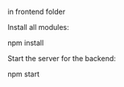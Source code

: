 in frontend folder

Install all modules:

npm install

Start the server for the backend:

npm start

